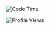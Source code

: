 <!--START_SECTION:waka-->
![Code Time](http://img.shields.io/badge/Code%20Time-3%2C116%20hrs%2050%20mins-blue)

![Profile Views](http://img.shields.io/badge/Profile%20Views-0-blue)


<!--END_SECTION:waka-->
